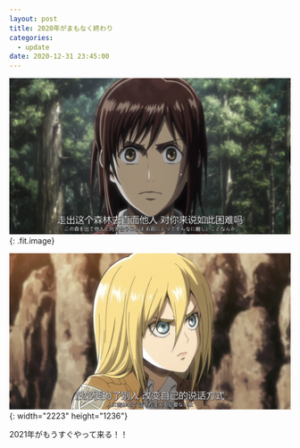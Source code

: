 ```yaml
---
layout: post
title: 2020年がまもなく終わり
categories:
  - update
date: 2020-12-31 23:45:00
---
```


<img src="/uploads/fee3bd1a-f0c7-4129-b03b-3a595e3b7486.PNG" class="fit image">{: .fit.image}

<img src="/uploads/646aab3206ef2ff8716e3c6b9c040dd3-1.png" class="fit image">{: width="2223" height="1236"}

2021年がもうすぐやって来る！！
